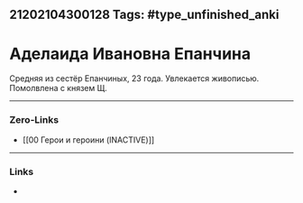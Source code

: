 21202104300128
Tags: #type_unfinished_anki
---
# Аделаида Ивановна Епанчина

  Средняя из сестёр Епанчиных, 23 года. Увлекается живописью. Помолвлена с князем Щ.

---
### Zero-Links
- [[00 Герои и героини (INACTIVE)]]
---
### Links
-